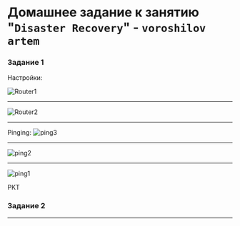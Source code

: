 # Домашнее задание к занятию "`Disaster Recovery`" - `voroshilov artem`



### Задание 1

Настройки:

![Router1](https://github.com/user-attachments/assets/05173563-4709-4cc1-9295-e0b9fdc228a1)

---

![Router2](https://github.com/user-attachments/assets/50cf9cde-78a7-4047-8b51-6f6cc357c037)

---
Pinging:
![ping3](https://github.com/user-attachments/assets/2cbb7af3-ee1c-4e6f-b5a5-047bea0439f2)

---

![ping2](https://github.com/user-attachments/assets/ca07c860-6a63-4b09-b69e-55753b22ba2b)

---

![ping1](https://github.com/user-attachments/assets/097c6586-3c11-45fc-8c6c-613c4c6cda41)


PKT




### Задание 2




---
